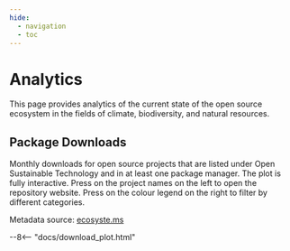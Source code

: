 ```yaml
---
hide:
  - navigation
  - toc
---
```


# Analytics   
This page provides analytics of the current state of the open source ecosystem in the fields of climate, biodiversity, and natural resources.

## Package Downloads

Monthly downloads for open source projects that are listed under Open Sustainable Technology and in at least one package manager. The plot is fully interactive. Press on the project names on the left to open the repository website. Press on the colour legend on the right to filter by different categories.

Metadata source: [ecosyste.ms](https://ecosyste.ms/)

--8<-- "docs/download_plot.html"


